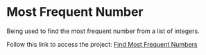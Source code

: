 # Most Frequent Number
Being used to find the most frequent number from a list of integers.

Follow this link to access the project: [Find Most Frequent Numbers](https://github.com/Lib3Rt9/MostFrequency)

